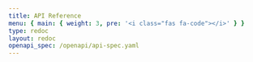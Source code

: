 ```yaml
---
title: API Reference
menu: { main: { weight: 3, pre: '<i class="fas fa-code"></i>' } }
type: redoc
layout: redoc
openapi_spec: /openapi/api-spec.yaml
---
```

